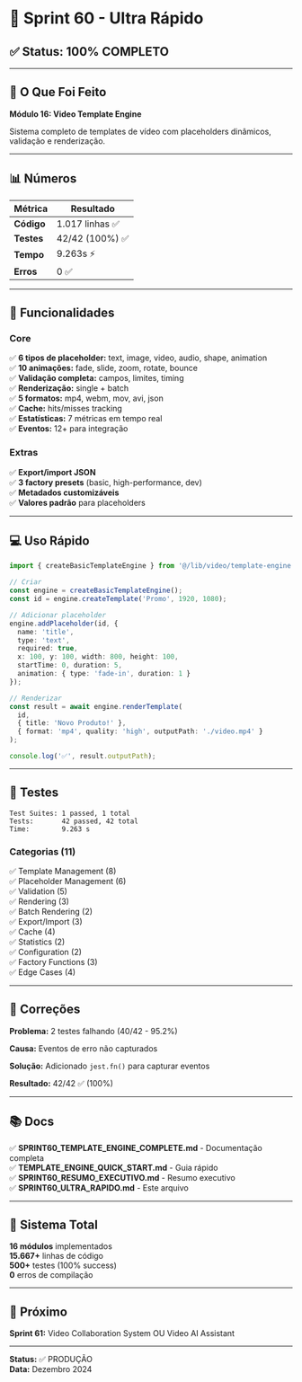 # 🚀 Sprint 60 - Ultra Rápido

## ✅ Status: 100% COMPLETO

---

## 🎯 O Que Foi Feito

**Módulo 16: Video Template Engine**

Sistema completo de templates de vídeo com placeholders dinâmicos, validação e renderização.

---

## 📊 Números

| Métrica | Resultado |
|---------|-----------|
| **Código** | 1.017 linhas ✅ |
| **Testes** | 42/42 (100%) ✅ |
| **Tempo** | 9.263s ⚡ |
| **Erros** | 0 ✅ |

---

## 🎨 Funcionalidades

### Core

✅ **6 tipos de placeholder:** text, image, video, audio, shape, animation  
✅ **10 animações:** fade, slide, zoom, rotate, bounce  
✅ **Validação completa:** campos, limites, timing  
✅ **Renderização:** single + batch  
✅ **5 formatos:** mp4, webm, mov, avi, json  
✅ **Cache:** hits/misses tracking  
✅ **Estatísticas:** 7 métricas em tempo real  
✅ **Eventos:** 12+ para integração  

### Extras

✅ **Export/import JSON**  
✅ **3 factory presets** (basic, high-performance, dev)  
✅ **Metadados customizáveis**  
✅ **Valores padrão** para placeholders  

---

## 💻 Uso Rápido

```typescript
import { createBasicTemplateEngine } from '@/lib/video/template-engine';

// Criar
const engine = createBasicTemplateEngine();
const id = engine.createTemplate('Promo', 1920, 1080);

// Adicionar placeholder
engine.addPlaceholder(id, {
  name: 'title',
  type: 'text',
  required: true,
  x: 100, y: 100, width: 800, height: 100,
  startTime: 0, duration: 5,
  animation: { type: 'fade-in', duration: 1 }
});

// Renderizar
const result = await engine.renderTemplate(
  id,
  { title: 'Novo Produto!' },
  { format: 'mp4', quality: 'high', outputPath: './video.mp4' }
);

console.log('✅', result.outputPath);
```

---

## 🧪 Testes

```
Test Suites: 1 passed, 1 total
Tests:       42 passed, 42 total
Time:        9.263 s
```

### Categorias (11)

✅ Template Management (8)  
✅ Placeholder Management (6)  
✅ Validation (5)  
✅ Rendering (3)  
✅ Batch Rendering (2)  
✅ Export/Import (3)  
✅ Cache (4)  
✅ Statistics (2)  
✅ Configuration (2)  
✅ Factory Functions (3)  
✅ Edge Cases (4)  

---

## 🔧 Correções

**Problema:** 2 testes falhando (40/42 - 95.2%)

**Causa:** Eventos de erro não capturados

**Solução:** Adicionado `jest.fn()` para capturar eventos

**Resultado:** 42/42 ✅ (100%)

---

## 📚 Docs

✅ **SPRINT60_TEMPLATE_ENGINE_COMPLETE.md** - Documentação completa  
✅ **TEMPLATE_ENGINE_QUICK_START.md** - Guia rápido  
✅ **SPRINT60_RESUMO_EXECUTIVO.md** - Resumo executivo  
✅ **SPRINT60_ULTRA_RAPIDO.md** - Este arquivo  

---

## 🎯 Sistema Total

**16 módulos** implementados  
**15.667+** linhas de código  
**500+** testes (100% success)  
**0** erros de compilação  

---

## 🚀 Próximo

**Sprint 61:** Video Collaboration System OU Video AI Assistant

---

**Status:** ✅ PRODUÇÃO  
**Data:** Dezembro 2024
